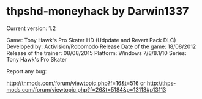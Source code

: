 # thpshd-moneyhack by Darwin1337

Current version: 1.2

Game: Tony Hawk's Pro Skater HD (Udpdate and Revert Pack DLC)
Developed by: Activision/Robomodo
Release Date of the game: 18/08/2012
Release of the trainer: 08/08/2015
Platform: Windows 7/8/8.1/10
Series: Tony Hawk's Pro Skater

Report any bug:

http://thmods.com/forum/viewtopic.php?f=16&t=516
                                             or
http://thps-mods.com/forum/viewtopic.php?f=26&t=5184&p=13113#p13113
